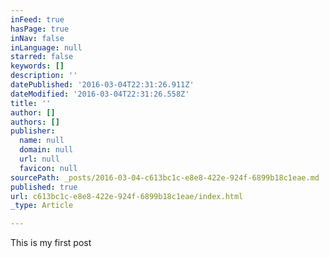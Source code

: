 ```yaml
---
inFeed: true
hasPage: true
inNav: false
inLanguage: null
starred: false
keywords: []
description: ''
datePublished: '2016-03-04T22:31:26.911Z'
dateModified: '2016-03-04T22:31:26.558Z'
title: ''
author: []
authors: []
publisher:
  name: null
  domain: null
  url: null
  favicon: null
sourcePath: _posts/2016-03-04-c613bc1c-e8e8-422e-924f-6899b18c1eae.md
published: true
url: c613bc1c-e8e8-422e-924f-6899b18c1eae/index.html
_type: Article

---
```

This is my first post